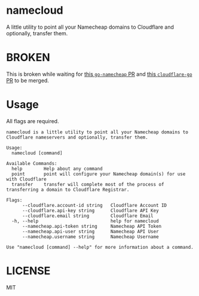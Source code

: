# namecloud
A little utility to point all your Namecheap domains to Cloudflare and optionally, transfer them.

# BROKEN

This is broken while waiting for [this `go-namecheap` PR](https://github.com/billputer/go-namecheap/pull/28) and [this `cloudflare-go` PR](https://github.com/cloudflare/cloudflare-go/pull/491) to be merged.

# Usage

All flags are required.

```
namecloud is a little utility to point all your Namecheap domains to Cloudflare nameservers and optionally, transfer them.

Usage:
  namecloud [command]

Available Commands:
  help        Help about any command
  point       point will configure your Namecheap domain(s) for use with Cloudflare
  transfer    transfer will complete most of the process of transferring a domain to Cloudflare Registrar.

Flags:
      --cloudflare.account-id string   Cloudflare Account ID
      --cloudflare.api-key string      Cloudflare API Key
      --cloudflare.email string        Cloudflare Email
  -h, --help                           help for namecloud
      --namecheap.api-token string     Namecheap API Token
      --namecheap.api-user string      Namecheap API User
      --namecheap.username string      Namecheap Username

Use "namecloud [command] --help" for more information about a command.
```

# LICENSE

MIT

